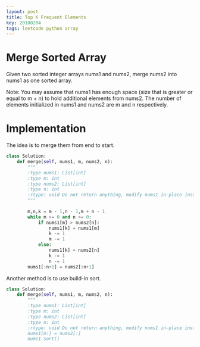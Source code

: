 ```yaml
---
layout: post
title: Top K Frequent Elements
key: 20180204
tags: leetcode python array
---
```


# Merge Sorted Array
Given two sorted integer arrays nums1 and nums2, merge nums2 into nums1 as one sorted array.

Note:
You may assume that nums1 has enough space (size that is greater or equal to m + n) to hold additional elements from nums2. The number of elements initialized in nums1 and nums2 are m and n respectively.

# Implementation
The idea is to merge them from end to start.
```python
class Solution:
    def merge(self, nums1, m, nums2, n):
        """
        :type nums1: List[int]
        :type m: int
        :type nums2: List[int]
        :type n: int
        :rtype: void Do not return anything, modify nums1 in-place instead.
        """
        
        m,n,k = m - 1,n - 1,m + n - 1
        while m >= 0 and n >= 0:
            if nums1[m] > nums2[n]:
                nums1[k] = nums1[m]
                k -= 1
                m -= 1
            else:
                nums1[k] = nums2[n]
                k -= 1
                n -= 1
        nums1[:n+1] = nums2[:n+1]
```

Another method is to use build-in sort.
```python
class Solution:
    def merge(self, nums1, m, nums2, n):
        """
        :type nums1: List[int]
        :type m: int
        :type nums2: List[int]
        :type n: int
        :rtype: void Do not return anything, modify nums1 in-place instead.
        nums1[m:] = nums2[:]
        nums1.sort()
```